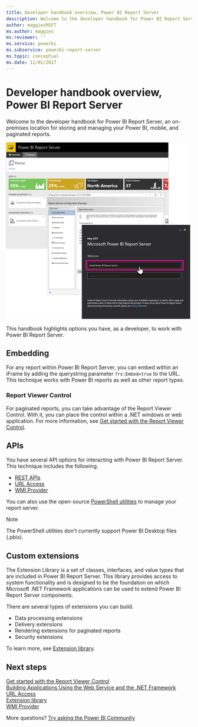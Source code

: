 ```yaml
---
title: Developer handbook overview, Power BI Report Server
description: Welcome to the developer handbook for Power BI Report Server, an on-premises location for storing and managing your Power BI, mobile, and paginated reports.
author: maggiesMSFT
ms.author: maggies
ms.reviewer: ''
ms.service: powerbi
ms.subservice: powerbi-report-server
ms.topic: conceptual
ms.date: 11/01/2017
---
```


# Developer handbook overview, Power BI Report Server

Welcome to the developer handbook for Power BI Report Server, an on-premises location for storing and managing your Power BI, mobile, and paginated reports.

![Admin Handbook](media/developer-handbook-overview/admin-handbook.png)

This handbook highlights options you have, as a developer, to work with Power BI Report Server.

## Embedding

For any report within Power BI Report Server, you can embed within an iFrame by adding the querystring parameter `?rs:Embed=true` to the URL. This technique works with Power BI reports as well as other report types.

### Report Viewer Control

For paginated reports, you can take advantage of the Report Viewer Control. With it, you can place the control within a .NET windows or web application. For more information, see [Get started with the Report Viewer Control](/sql/reporting-services/application-integration/integrating-reporting-services-using-reportviewer-controls-get-started).

## APIs

You have several API options for interacting with Power BI Report Server. This technique includes the following.

* [REST APIs](rest-api.md)
* [URL Access](/sql/reporting-services/url-access-ssrs)
* [WMI Provider](/sql/reporting-services/wmi-provider-library-reference/reporting-services-wmi-provider-library-reference-ssrs)

You can also use the open-source [PowerShell utilities](https://github.com/Microsoft/ReportingServicesTools) to manage your report server.

> [!NOTE]
> The PowerShell utilities don't currently support Power BI Desktop files (.pbix).

## Custom extensions

The Extension Library is a set of classes, interfaces, and value types that are included in Power BI Report Server. This library provides access to system functionality and is designed to be the foundation on which Microsoft .NET Framework applications can be used to extend Power BI Report Server components.

There are several types of extensions you can build.

* Data processing extensions
* Delivery extensions
* Rendering extensions for paginated reports
* Security extensions

To learn more, see [Extension library](/sql/reporting-services/extensions/reporting-services-extension-library).

## Next steps

[Get started with the Report Viewer Control](/sql/reporting-services/application-integration/integrating-reporting-services-using-reportviewer-controls-get-started)  
[Building Applications Using the Web Service and the .NET Framework](/sql/reporting-services/report-server-web-service/net-framework/building-applications-using-the-web-service-and-the-net-framework)  
[URL Access](/sql/reporting-services/url-access-ssrs)  
[Extension library](/sql/reporting-services/extensions/reporting-services-extension-library)  
[WMI Provider](/sql/reporting-services/wmi-provider-library-reference/reporting-services-wmi-provider-library-reference-ssrs)

More questions? [Try asking the Power BI Community](https://community.powerbi.com/)